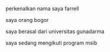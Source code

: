 <p>perkenalkan nama saya farrell</p>
<p>saya orang bogor </p>
<p>saya berasal dari universitas gunadarma</p>
<p>saya sedang mengikuti program msib</p>